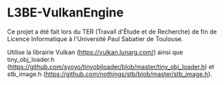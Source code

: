 # L3BE-VulkanEngine

Ce projet a été fait lors du TER (Travail d'Étude et de Recherche) de fin de Licence Informatique à l'Université Paul Sabatier de Toulouse.

Utilise la librairie Vulkan (https://vulkan.lunarg.com/) ainsi que tiny_obj_loader.h (https://github.com/syoyo/tinyobjloader/blob/master/tiny_obj_loader.h) et stb_image.h (https://github.com/nothings/stb/blob/master/stb_image.h).
